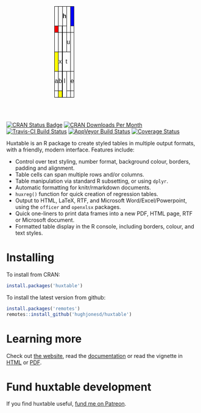 
<table class="huxtable" style="border-collapse: collapse; margin-bottom: 2em; margin-top: 2em; width: 50%; margin-left: auto; margin-right: auto;  ">

<col>

<col>

<col>

<col>

<col>

<col>

<tr>

<td style="vertical-align: top; text-align: center; white-space: nowrap; border-style: solid solid solid solid; border-width: 1.2pt 1.2pt 1.2pt 1.2pt; border-top-color: rgb(0, 0, 0); border-right-color: rgb(0, 0, 0); border-bottom-color: rgb(0, 0, 0); border-left-color: rgb(0, 0, 0); padding: 0pt 0pt 0pt 0pt; font-family: Arial;">

</td>

<td colspan="2" style="vertical-align: top; text-align: center; white-space: nowrap; border-style: solid solid solid solid; border-width: 1.2pt 1.2pt 1.2pt 1.2pt; border-top-color: rgb(0, 0, 0); border-right-color: rgb(0, 0, 0); border-bottom-color: rgb(0, 0, 0); border-left-color: rgb(0, 0, 0); padding: 0pt 0pt 0pt 0pt; font-family: Arial;">

</td>

<td style="vertical-align: top; text-align: center; white-space: nowrap; border-style: solid solid solid solid; border-width: 1.2pt 1.2pt 1.2pt 1.2pt; border-top-color: rgb(0, 0, 0); border-right-color: rgb(0, 0, 0); border-bottom-color: rgb(0, 0, 0); border-left-color: rgb(0, 0, 0); padding: 0pt 0pt 0pt 0pt; font-weight: bold; font-family: Arial;">

h

</td>

<td rowspan="2" style="vertical-align: top; text-align: center; white-space: nowrap; border-style: solid solid solid solid; border-width: 1.2pt 1.2pt 1.2pt 1.2pt; border-top-color: rgb(0, 0, 0); border-right-color: rgb(0, 0, 0); border-bottom-color: rgb(0, 0, 0); border-left-color: rgb(0, 0, 0); padding: 0pt 0pt 0pt 0pt; font-family: Arial;">

</td>

<td style="vertical-align: top; text-align: center; white-space: nowrap; border-style: solid solid solid solid; border-width: 1.2pt 1.2pt 1.2pt 1.2pt; border-top-color: rgb(0, 0, 0); border-right-color: rgb(0, 0, 0); border-bottom-color: rgb(0, 0, 0); border-left-color: rgb(0, 0, 0); padding: 0pt 0pt 0pt 0pt; background-color: rgb(0, 0, 255); font-family: Arial;">

<span style="color: rgb(255, 255, 255);"></span>

</td>

</tr>

<tr>

<td style="vertical-align: top; text-align: center; white-space: nowrap; border-style: solid solid solid solid; border-width: 1.2pt 1.2pt 1.2pt 1.2pt; border-top-color: rgb(0, 0, 0); border-right-color: rgb(0, 0, 0); border-bottom-color: rgb(0, 0, 0); border-left-color: rgb(0, 0, 0); padding: 0pt 0pt 0pt 0pt; background-color: rgb(255, 0, 0); font-family: Arial;">

<span style="color: rgb(255, 255, 255);"></span>

</td>

<td style="vertical-align: top; text-align: center; white-space: nowrap; border-style: solid solid solid solid; border-width: 1.2pt 1.2pt 1.2pt 1.2pt; border-top-color: rgb(0, 0, 0); border-right-color: rgb(0, 0, 0); border-bottom-color: rgb(0, 0, 0); border-left-color: rgb(0, 0, 0); padding: 0pt 0pt 0pt 0pt; font-family: Arial;">

</td>

<td style="vertical-align: top; text-align: center; white-space: nowrap; border-style: solid solid solid solid; border-width: 1.2pt 1.2pt 1.2pt 1.2pt; border-top-color: rgb(0, 0, 0); border-right-color: rgb(0, 0, 0); border-bottom-color: rgb(0, 0, 0); border-left-color: rgb(0, 0, 0); padding: 0pt 0pt 0pt 0pt; font-family: Arial;">

</td>

<td style="vertical-align: top; text-align: center; white-space: nowrap; border-style: solid solid solid solid; border-width: 1.2pt 1.2pt 1.2pt 1.2pt; border-top-color: rgb(0, 0, 0); border-right-color: rgb(0, 0, 0); border-bottom-color: rgb(0, 0, 0); border-left-color: rgb(0, 0, 0); padding: 0pt 0pt 0pt 0pt; font-family: Arial;">

</td>

<td style="vertical-align: top; text-align: center; white-space: nowrap; border-style: solid solid solid solid; border-width: 1.2pt 1.2pt 1.2pt 1.2pt; border-top-color: rgb(0, 0, 0); border-right-color: rgb(0, 0, 0); border-bottom-color: rgb(0, 0, 0); border-left-color: rgb(0, 0, 0); padding: 0pt 0pt 0pt 0pt; font-family: Arial;">

</td>

</tr>

<tr>

<td style="vertical-align: top; text-align: center; white-space: nowrap; border-style: solid solid solid solid; border-width: 1.2pt 1.2pt 1.2pt 1.2pt; border-top-color: rgb(0, 0, 0); border-right-color: rgb(0, 0, 0); border-bottom-color: rgb(0, 0, 0); border-left-color: rgb(0, 0, 0); padding: 0pt 0pt 0pt 0pt; font-family: Arial;">

</td>

<td style="vertical-align: top; text-align: center; white-space: nowrap; border-style: solid solid solid solid; border-width: 1.2pt 1.2pt 1.2pt 1.2pt; border-top-color: rgb(0, 0, 0); border-right-color: rgb(0, 0, 0); border-bottom-color: rgb(0, 0, 0); border-left-color: rgb(0, 0, 0); padding: 0pt 0pt 0pt 0pt; font-family: Arial;">

</td>

<td style="vertical-align: top; text-align: center; white-space: nowrap; border-style: solid solid solid solid; border-width: 1.2pt 1.2pt 1.2pt 1.2pt; border-top-color: rgb(0, 0, 0); border-right-color: rgb(0, 0, 0); border-bottom-color: rgb(0, 0, 0); border-left-color: rgb(0, 0, 0); padding: 0pt 0pt 0pt 0pt; font-family: Arial;">

</td>

<td style="vertical-align: top; text-align: center; white-space: nowrap; border-style: solid solid solid solid; border-width: 1.2pt 1.2pt 1.2pt 1.2pt; border-top-color: rgb(0, 0, 0); border-right-color: rgb(0, 0, 0); border-bottom-color: rgb(0, 0, 0); border-left-color: rgb(0, 0, 0); padding: 0pt 0pt 0pt 0pt; font-family: Arial;">

</td>

<td style="vertical-align: top; text-align: center; white-space: nowrap; border-style: solid solid solid solid; border-width: 1.2pt 1.2pt 1.2pt 1.2pt; border-top-color: rgb(0, 0, 0); border-right-color: rgb(0, 0, 0); border-bottom-color: rgb(0, 0, 0); border-left-color: rgb(0, 0, 0); padding: 0pt 0pt 0pt 0pt; font-family: Arial;">

u

</td>

<td rowspan="2" style="vertical-align: top; text-align: center; white-space: nowrap; border-style: solid solid solid solid; border-width: 1.2pt 1.2pt 1.2pt 1.2pt; border-top-color: rgb(0, 0, 0); border-right-color: rgb(0, 0, 0); border-bottom-color: rgb(0, 0, 0); border-left-color: rgb(0, 0, 0); padding: 0pt 0pt 0pt 0pt; font-family: Arial;">

</td>

</tr>

<tr>

<td style="vertical-align: top; text-align: center; white-space: nowrap; border-style: solid solid solid solid; border-width: 1.2pt 1.2pt 1.2pt 1.2pt; border-top-color: rgb(0, 0, 0); border-right-color: rgb(0, 0, 0); border-bottom-color: rgb(0, 0, 0); border-left-color: rgb(0, 0, 0); padding: 0pt 0pt 0pt 0pt; background-color: rgb(255, 255, 0); font-family: Arial;">

<span style="color: rgb(0, 0, 0);"></span>

</td>

<td style="vertical-align: top; text-align: center; white-space: nowrap; border-style: solid solid solid solid; border-width: 1.2pt 1.2pt 1.2pt 1.2pt; border-top-color: rgb(0, 0, 0); border-right-color: rgb(0, 0, 0); border-bottom-color: rgb(0, 0, 0); border-left-color: rgb(0, 0, 0); padding: 0pt 0pt 0pt 0pt; font-family: Arial;">

x

</td>

<td style="vertical-align: top; text-align: center; white-space: nowrap; border-style: solid solid solid solid; border-width: 1.2pt 1.2pt 1.2pt 1.2pt; border-top-color: rgb(0, 0, 0); border-right-color: rgb(0, 0, 0); border-bottom-color: rgb(0, 0, 0); border-left-color: rgb(0, 0, 0); padding: 0pt 0pt 0pt 0pt; background-color: rgb(255, 255, 0); font-family: Arial;">

<span style="color: rgb(0, 0, 0);"></span>

</td>

<td colspan="2" style="vertical-align: top; text-align: center; white-space: nowrap; border-style: solid solid solid solid; border-width: 1.2pt 1.2pt 1.2pt 1.2pt; border-top-color: rgb(0, 0, 0); border-right-color: rgb(0, 0, 0); border-bottom-color: rgb(0, 0, 0); border-left-color: rgb(0, 0, 0); padding: 0pt 0pt 0pt 0pt; font-family: Arial;">

t

</td>

</tr>

<tr>

<td style="vertical-align: top; text-align: center; white-space: nowrap; border-style: solid solid solid solid; border-width: 1.2pt 1.2pt 1.2pt 1.2pt; border-top-color: rgb(0, 0, 0); border-right-color: rgb(0, 0, 0); border-bottom-color: rgb(0, 0, 0); border-left-color: rgb(0, 0, 0); padding: 0pt 0pt 0pt 0pt; font-family: Arial;">

a

</td>

<td style="vertical-align: top; text-align: center; white-space: nowrap; border-style: solid solid solid solid; border-width: 1.2pt 1.2pt 1.2pt 1.2pt; border-top-color: rgb(0, 0, 0); border-right-color: rgb(0, 0, 0); border-bottom-color: rgb(0, 0, 0); border-left-color: rgb(0, 0, 0); padding: 0pt 0pt 0pt 0pt; font-family: Arial;">

b

</td>

<td style="vertical-align: top; text-align: center; white-space: nowrap; border-style: solid solid solid solid; border-width: 1.2pt 1.2pt 1.2pt 1.2pt; border-top-color: rgb(0, 0, 0); border-right-color: rgb(0, 0, 0); border-bottom-color: rgb(0, 0, 0); border-left-color: rgb(0, 0, 0); padding: 0pt 0pt 0pt 0pt; font-family: Arial;">

</td>

<td rowspan="2" style="vertical-align: top; text-align: center; white-space: nowrap; border-style: solid solid solid solid; border-width: 1.2pt 1.2pt 1.2pt 1.2pt; border-top-color: rgb(0, 0, 0); border-right-color: rgb(0, 0, 0); border-bottom-color: rgb(0, 0, 0); border-left-color: rgb(0, 0, 0); padding: 0pt 0pt 0pt 0pt; font-family: Arial;">

l

</td>

<td style="vertical-align: top; text-align: center; white-space: nowrap; border-style: solid solid solid solid; border-width: 1.2pt 1.2pt 1.2pt 1.2pt; border-top-color: rgb(0, 0, 0); border-right-color: rgb(0, 0, 0); border-bottom-color: rgb(0, 0, 0); border-left-color: rgb(0, 0, 0); padding: 0pt 0pt 0pt 0pt; font-family: Arial;">

</td>

<td style="vertical-align: top; text-align: center; white-space: nowrap; border-style: solid solid solid solid; border-width: 1.2pt 1.2pt 1.2pt 1.2pt; border-top-color: rgb(0, 0, 0); border-right-color: rgb(0, 0, 0); border-bottom-color: rgb(0, 0, 0); border-left-color: rgb(0, 0, 0); padding: 0pt 0pt 0pt 0pt; font-family: Arial;">

e

</td>

</tr>

<tr>

<td style="vertical-align: top; text-align: center; white-space: nowrap; border-style: solid solid solid solid; border-width: 1.2pt 1.2pt 1.2pt 1.2pt; border-top-color: rgb(0, 0, 0); border-right-color: rgb(0, 0, 0); border-bottom-color: rgb(0, 0, 0); border-left-color: rgb(0, 0, 0); padding: 0pt 0pt 0pt 0pt; font-family: Arial;">

</td>

<td style="vertical-align: top; text-align: center; white-space: nowrap; border-style: solid solid solid solid; border-width: 1.2pt 1.2pt 1.2pt 1.2pt; border-top-color: rgb(0, 0, 0); border-right-color: rgb(0, 0, 0); border-bottom-color: rgb(0, 0, 0); border-left-color: rgb(0, 0, 0); padding: 0pt 0pt 0pt 0pt; background-color: rgb(255, 255, 0); font-family: Arial;">

<span style="color: rgb(0, 0, 0);"></span>

</td>

<td style="vertical-align: top; text-align: center; white-space: nowrap; border-style: solid solid solid solid; border-width: 1.2pt 1.2pt 1.2pt 1.2pt; border-top-color: rgb(0, 0, 0); border-right-color: rgb(0, 0, 0); border-bottom-color: rgb(0, 0, 0); border-left-color: rgb(0, 0, 0); padding: 0pt 0pt 0pt 0pt; font-family: Arial;">

</td>

<td style="vertical-align: top; text-align: center; white-space: nowrap; border-style: solid solid solid solid; border-width: 1.2pt 1.2pt 1.2pt 1.2pt; border-top-color: rgb(0, 0, 0); border-right-color: rgb(0, 0, 0); border-bottom-color: rgb(0, 0, 0); border-left-color: rgb(0, 0, 0); padding: 0pt 0pt 0pt 0pt; font-family: Arial;">

</td>

<td style="vertical-align: top; text-align: center; white-space: nowrap; border-style: solid solid solid solid; border-width: 1.2pt 1.2pt 1.2pt 1.2pt; border-top-color: rgb(0, 0, 0); border-right-color: rgb(0, 0, 0); border-bottom-color: rgb(0, 0, 0); border-left-color: rgb(0, 0, 0); padding: 0pt 0pt 0pt 0pt; font-family: Arial;">

</td>

</tr>

</table>

<!-- README.md is generated from README.Rmd. Please edit that file -->

<br>

[![CRAN Status
Badge](http://www.r-pkg.org/badges/version/huxtable)](https://cran.r-project.org/package=huxtable)
[![CRAN Downloads Per
Month](http://cranlogs.r-pkg.org/badges/huxtable)](https://CRAN.R-project.org/package=huxtable)
[![Travis-CI Build
Status](https://travis-ci.org/hughjonesd/huxtable.svg?branch=master)](https://travis-ci.org/hughjonesd/huxtable)
[![AppVeyor Build
Status](https://ci.appveyor.com/api/projects/status/github/hughjonesd/huxtable?branch=master&svg=true)](https://ci.appveyor.com/project/hughjonesd/huxtable)
[![Coverage
Status](https://img.shields.io/codecov/c/github/hughjonesd/huxtable/master.svg)](https://codecov.io/github/hughjonesd/huxtable?branch=master)

Huxtable is an R package to create styled tables in multiple output
formats, with a friendly, modern interface. Features include:

  - Control over text styling, number format, background colour,
    borders, padding and alignment.
  - Table cells can span multiple rows and/or columns.
  - Table manipulation via standard R subsetting, or using `dplyr`.
  - Automatic formatting for knitr/rmarkdown documents.
  - `huxreg()` function for quick creation of regression tables.
  - Output to HTML, LaTeX, RTF, and Microsoft Word/Excel/Powerpoint,
    using the `officer` and `openxlsx` packages.
  - Quick one-liners to print data frames into a new PDF, HTML page, RTF
    or Microsoft document.
  - Formatted table display in the R console, including borders, colour,
    and text styles.

# Installing

To install from CRAN:

``` r
install.packages('huxtable')
```

To install the latest version from github:

``` r
install.packages('remotes')
remotes::install_github('hughjonesd/huxtable')
```

# Learning more

Check out [the website](https://hughjonesd.github.io/huxtable), read the
[documentation](https://hughjonesd.github.io/huxtable/reference/index.html)
or read the vignette in
[HTML](https://hughjonesd.github.io/huxtable/huxtable.html) or
[PDF](https://hughjonesd.github.io/huxtable/huxtable.pdf).

# Fund huxtable development

If you find huxtable useful, [fund me on
Patreon](https://www.patreon.com/bePatron?u=19572369).
